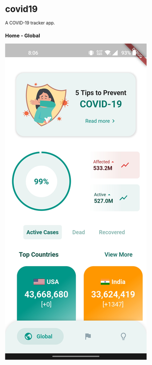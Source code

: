 # covid19

A COVID-19 tracker app.

### Home - Global
![home](./assets/screenshots/covid19-home.jpeg)

